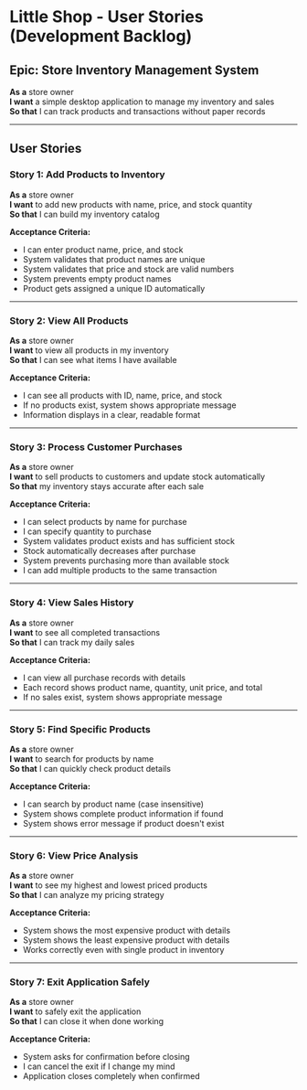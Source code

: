 # Little Shop - User Stories (Development Backlog)

## Epic: Store Inventory Management System
**As a** store owner  
**I want** a simple desktop application to manage my inventory and sales  
**So that** I can track products and transactions without paper records

---

## User Stories

### Story 1: Add Products to Inventory
**As a** store owner  
**I want** to add new products with name, price, and stock quantity  
**So that** I can build my inventory catalog  

**Acceptance Criteria:**
- I can enter product name, price, and stock
- System validates that product names are unique
- System validates that price and stock are valid numbers
- System prevents empty product names
- Product gets assigned a unique ID automatically

---

### Story 2: View All Products
**As a** store owner  
**I want** to view all products in my inventory  
**So that** I can see what items I have available  

**Acceptance Criteria:**
- I can see all products with ID, name, price, and stock
- If no products exist, system shows appropriate message
- Information displays in a clear, readable format

---

### Story 3: Process Customer Purchases
**As a** store owner  
**I want** to sell products to customers and update stock automatically  
**So that** my inventory stays accurate after each sale  

**Acceptance Criteria:**
- I can select products by name for purchase
- I can specify quantity to purchase
- System validates product exists and has sufficient stock
- Stock automatically decreases after purchase
- System prevents purchasing more than available stock
- I can add multiple products to the same transaction

---

### Story 4: View Sales History
**As a** store owner  
**I want** to see all completed transactions  
**So that** I can track my daily sales  

**Acceptance Criteria:**
- I can view all purchase records with details
- Each record shows product name, quantity, unit price, and total
- If no sales exist, system shows appropriate message

---

### Story 5: Find Specific Products
**As a** store owner  
**I want** to search for products by name  
**So that** I can quickly check product details  

**Acceptance Criteria:**
- I can search by product name (case insensitive)
- System shows complete product information if found
- System shows error message if product doesn't exist

---

### Story 6: View Price Analysis
**As a** store owner  
**I want** to see my highest and lowest priced products  
**So that** I can analyze my pricing strategy  

**Acceptance Criteria:**
- System shows the most expensive product with details
- System shows the least expensive product with details
- Works correctly even with single product in inventory

---

### Story 7: Exit Application Safely
**As a** store owner  
**I want** to safely exit the application  
**So that** I can close it when done working  

**Acceptance Criteria:**
- System asks for confirmation before closing
- I can cancel the exit if I change my mind
- Application closes completely when confirmed

